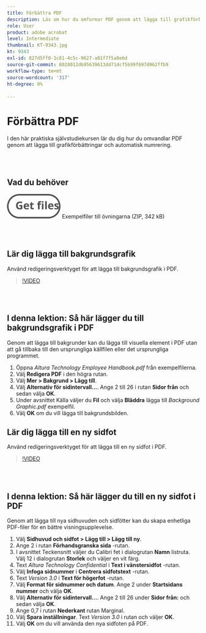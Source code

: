 ```yaml
---
title: Förbättra PDF
description: Läs om hur du omformar PDF genom att lägga till grafikförbättringar och automatisk numrering
role: User
product: adobe acrobat
level: Intermediate
thumbnail: KT-9343.jpg
kt: 9343
exl-id: 827d5ff0-1c81-4c5c-9627-a01f7f5a8e6d
source-git-commit: 8028012db95639613dd71dcf5b99f697d962ffb9
workflow-type: tm+mt
source-wordcount: '317'
ht-degree: 0%

---
```


# Förbättra PDF

I den här praktiska självstudiekursen lär du dig hur du omvandlar PDF genom att lägga till grafikförbättringar och automatisk numrering.

<br> 

## Vad du behöver

[![Hämta filer](../assets/Getfiles.svg)](../assets/Enhance.zip)
Exempelfiler till övningarna (ZIP, 342 kB)

<br> 

## Lär dig lägga till bakgrundsgrafik

Använd redigeringsverktyget för att lägga till bakgrundsgrafik i PDF.

>[!VIDEO](https://video.tv.adobe.com/v/338746?hidetitle=true)

<br> 

## I denna lektion: Så här lägger du till bakgrundsgrafik i PDF

Genom att lägga till bakgrunder kan du lägga till visuella element i PDF utan att gå tillbaka till den ursprungliga källfilen eller det ursprungliga programmet.

1. Öppna *Altura Technology Employee Handbook.pdf* från exempelfilerna.
1. Välj **Redigera PDF** i den högra rutan.
1. Välj **Mer > Bakgrund > Lägg till**.
1. Välj **Alternativ för sidintervall...**.
Ange 2 till 26 i rutan **Sidor från** och sedan välja **OK**.
1. Under avsnittet Källa väljer du **Fil** och välja **Bläddra** lägga till *Background Graphic.pdf* exempelfil.
1. Välj **OK** om du vill lägga till bakgrundsbilden.

## Lär dig lägga till en ny sidfot

Använd redigeringsverktyget för att lägga till en ny sidfot i PDF.

>[!VIDEO](https://video.tv.adobe.com/v/338745?hidetitle=true)

<br> 

## I denna lektion: Så här lägger du till en ny sidfot i PDF

Genom att lägga till nya sidhuvuden och sidfötter kan du skapa enhetliga PDF-filer för en bättre visningsupplevelse.

1. Välj **Sidhuvud och sidfot > Lägg till > Lägg till ny**.
1. Ange 2 i rutan **Förhandsgranska sida** -rutan.
1. I avsnittet Teckensnitt väljer du Calibri fet i dialogrutan **Namn** listruta.
Välj 12 i dialogrutan **Storlek** och väljer en vit färg.
1. Text *Altura Technology Confidential* i **Text i vänstersidfot** -rutan.
1. Välj **Infoga sidnummer** i **Centrera sidfotstext** -rutan.
1. Text *Version 3.0* i **Text för högerfot** -rutan.
1. Välj **Format för sidnummer och datum**.
Ange 2 under **Startsidans nummer** och välja **OK**.
1. Välj **Alternativ för sidintervall...**.
Ange 2 till 26 under **Sidor från:** och sedan välja **OK**.
1. Ange 0,7 i rutan **Nederkant** rutan Marginal.
1. Välj **Spara inställningar**.
Text *Version 3.0* i rutan och väljer **OK**.
1. Välj **OK** om du vill använda den nya sidfoten på PDF.
